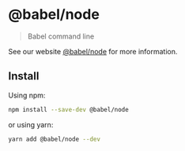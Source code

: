 # @babel/node

> Babel command line

See our website [@babel/node](https://babeljs.io/docs/babel-node) for more information.

## Install

Using npm:

```sh
npm install --save-dev @babel/node
```

or using yarn:

```sh
yarn add @babel/node --dev
```
